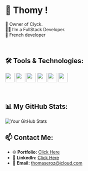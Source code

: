 # 👋 Thomy !

👑 Owner of Clyck.  
👨‍💻 I’m a FullStack Developer.  
📍  French developer

<br/>

## 🛠️ Tools & Technologies:

<code><img height="30" src="https://img.icons8.com/color/452/typescript.png"></code>
<code><img height="30" src="https://img.icons8.com/color/480/tailwindcss.png"></code>
<code><img height="30" src="https://img.icons8.com/color/480/react-native.png"></code>
<code><img height="30" src="https://img.icons8.com/color/480/nextjs.png"></code>
<code><img height="30" src="https://img.icons8.com/color/480/laravel.png"></code>
<code><img height="30" src="https://icons8.com/icon/zfHRZ6i1Wg0U/figma"></code>

<br/>

## 📊 My GitHub Stats:

<img align="center" alt="Your GitHub Stats" src="https://github-readme-stats.vercel.app/api?username=erozzzz&show_icons=true&hide_border=true&theme=tokyonight" />

<br/>

## 📫 Contact Me:

- 🌐 **Portfolio:** [Click Here](https://portfolio-erozzzz.vercel.app/)
- 📘 **LinkedIn:** [Click Here](https://fr.linkedin.com/in/thomas-bail-a52512274)
- 📧 **Email:** thomaseroz@icloud.com

<br/>



